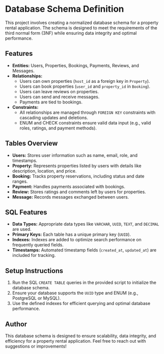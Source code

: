 # Database Schema Definition

This project involves creating a normalized database schema for a property rental application. The schema is designed to meet the requirements of the third normal form (3NF) while ensuring data integrity and optimal performance.

## Features
- **Entities:** Users, Properties, Bookings, Payments, Reviews, and Messages.
- **Relationships:** 
  - Users can own properties (`host_id` as a foreign key in `Property`).
  - Users can book properties (`user_id` and `property_id` in `Booking`).
  - Users can leave reviews on properties.
  - Users can send and receive messages.
  - Payments are tied to bookings.
- **Constraints:**
  - All relationships are managed through `FOREIGN KEY` constraints with cascading updates and deletions.
  - ENUM and CHECK constraints ensure valid data input (e.g., valid roles, ratings, and payment methods).

## Tables Overview
- **Users:** Stores user information such as name, email, role, and timestamps.
- **Property:** Represents properties listed by users with details like description, location, and price.
- **Booking:** Tracks property reservations, including status and date ranges.
- **Payment:** Handles payments associated with bookings.
- **Review:** Stores ratings and comments left by users for properties.
- **Message:** Records messages exchanged between users.

## SQL Features
- **Data Types:** Appropriate data types like `VARCHAR`, `UUID`, `TEXT`, and `DECIMAL` are used.
- **Primary Keys:** Each table has a unique primary key (`UUID`).
- **Indexes:** Indexes are added to optimize search performance on frequently queried fields.
- **Timestamps:** Automated timestamp fields (`created_at`, `updated_at`) are included for tracking.

## Setup Instructions
1. Run the SQL `CREATE TABLE` queries in the provided script to initialize the database schema.
2. Ensure your database supports the `UUID` type and ENUM (e.g., PostgreSQL or MySQL).
3. Use the defined indexes for efficient querying and optimal database performance.

## Author
This database schema is designed to ensure scalability, data integrity, and efficiency for a property rental application. Feel free to reach out with suggestions or improvements!
